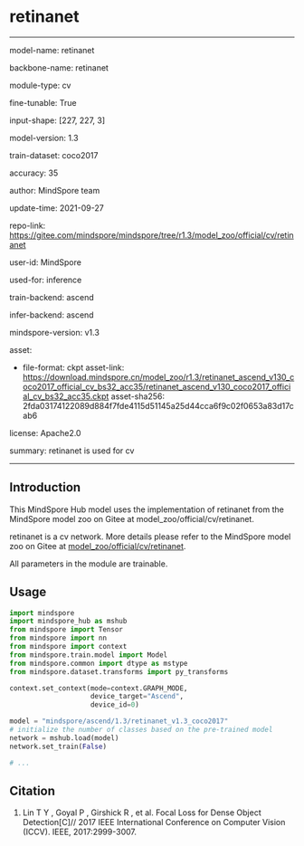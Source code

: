# retinanet

---

model-name: retinanet

backbone-name: retinanet

module-type: cv

fine-tunable: True

input-shape: [227, 227, 3]

model-version: 1.3

train-dataset: coco2017

accuracy: 35

author: MindSpore team

update-time: 2021-09-27

repo-link: <https://gitee.com/mindspore/mindspore/tree/r1.3/model_zoo/official/cv/retinanet>

user-id: MindSpore

used-for: inference

train-backend: ascend

infer-backend: ascend

mindspore-version: v1.3

asset:

-
    file-format: ckpt
    asset-link: <https://download.mindspore.cn/model_zoo/r1.3/retinanet_ascend_v130_coco2017_official_cv_bs32_acc35/retinanet_ascend_v130_coco2017_official_cv_bs32_acc35.ckpt>
    asset-sha256: 2fda03174122089d884f7fde4115d51145a25d44cca6f9c02f0653a83d17cab6

license: Apache2.0

summary: retinanet is used for cv

---

## Introduction

This MindSpore Hub model uses the implementation of retinanet from the MindSpore model zoo on Gitee at model_zoo/official/cv/retinanet.

retinanet is a cv network. More details please refer to the MindSpore model zoo on Gitee at [model_zoo/official/cv/retinanet](https://gitee.com/mindspore/mindspore/blob/r1.3/model_zoo/official/cv/retinanet/README_CN.md).

All parameters in the module are trainable.

## Usage

```python
import mindspore
import mindspore_hub as mshub
from mindspore import Tensor
from mindspore import nn
from mindspore import context
from mindspore.train.model import Model
from mindspore.common import dtype as mstype
from mindspore.dataset.transforms import py_transforms

context.set_context(mode=context.GRAPH_MODE,
                    device_target="Ascend",
                    device_id=0)

model = "mindspore/ascend/1.3/retinanet_v1.3_coco2017"
# initialize the number of classes based on the pre-trained model
network = mshub.load(model)
network.set_train(False)

# ...
```

## Citation

1. Lin T Y , Goyal P , Girshick R , et al. Focal Loss for Dense Object Detection[C]// 2017 IEEE International Conference on Computer Vision (ICCV). IEEE, 2017:2999-3007.
